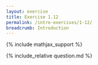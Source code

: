```yaml
---
layout: exercise
title: Exercise 1.12
permalink: /intro-exercises/1-12/
breadcrumb: Introduction
---
```


{% include mathjax_support %}

<div><i class="arrow-up loader" data-chapter="intro-exercises" data-exercise="ex_12" data-rating="0"></i></div>
{% include_relative question.md %}
